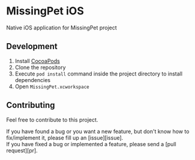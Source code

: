 # MissingPet iOS

Native iOS application for MissingPet project

## Development

1. Install [CocoaPods](https://cocoapods.org)
2. Clone the repository
3. Execute `pod install` command inside the project directory to install dependencies
4. Open `MissingPet.xcworkspace`

## Contributing

Feel free to contribute to this project.

If you have found a bug or you want a new feature, but don't know how to fix/implement it, please fill up an [issue][issue].  
If you have fixed a bug or implemented a feature, please send a [pull request][pr].
